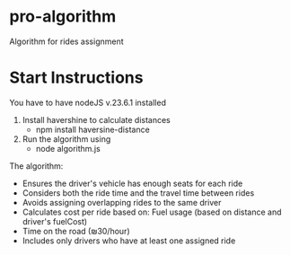 # pro-algorithm

Algorithm for rides assignment

# Start Instructions

You have to have nodeJS v.23.6.1 installed

1. Install havershine to calculate distances
   - npm install haversine-distance
2. Run the algorithm using
   - node algorithm.js

The algorithm:

- Ensures the driver's vehicle has enough seats for each ride
- Considers both the ride time and the travel time between rides
- Avoids assigning overlapping rides to the same driver
- Calculates cost per ride based on: Fuel usage (based on distance and driver's fuelCost)
- Time on the road (₪30/hour)
- Includes only drivers who have at least one assigned ride
